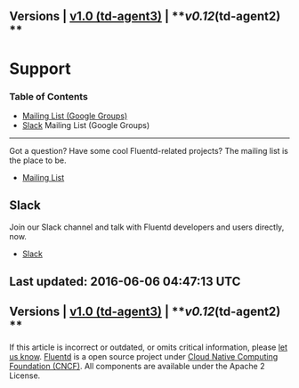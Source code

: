 
Versions \| [v1.0 (td-agent3)](/v1.0/articles/support) \| ***v0.12*(td-agent2) **
------------------------------------------------------------------------

Support
=======


### Table of Contents

-   [Mailing List (Google Groups)](#mailing-list-(google-groups))
-   [Slack](#slack)
Mailing List (Google Groups)
----------------------------

Got a question? Have some cool Fluentd-related projects? The mailing
list is the place to be.

-   [Mailing List](https://groups.google.com/forum/#!forum/fluentd)

Slack
-----

Join our Slack channel and talk with Fluentd developers and users
directly, now.

-   [Slack](http://slack.fluentd.org/)


Last updated: 2016-06-06 04:47:13 UTC
------------------------------------------------------------------------
Versions \| [v1.0 (td-agent3)](/v1.0/articles/support) \| ***v0.12*(td-agent2) **
------------------------------------------------------------------------

If this article is incorrect or outdated, or omits critical information,
please [let us
know](https://github.com/fluent/fluentd-docs/issues?state=open).
[Fluentd](http://www.fluentd.org/) is a open source project under [Cloud
Native Computing Foundation (CNCF)](https://cncf.io/). All components
are available under the Apache 2 License.
